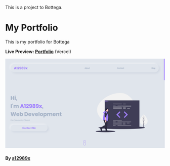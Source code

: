This is a project to Bottega.

# My Portfolio

This is my portfolio for Bottega

**Live Preview: [Portfolio](https://bottega-portfolio.now.sh/ (A12989x Portfolio))** (Vercel)

![fries-page](src/img/portfolio-thumb.png)

#### By **[a12989x](https://github.com/a12989x, 'Alexis Guzman')**
